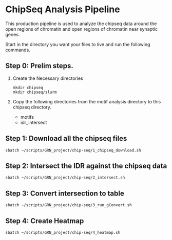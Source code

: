 # ChipSeq Analysis Pipeline

This production pipeline is used to analyze the chipseq data around the open regions of chromatin and open regions of chromatin near synaptic genes.

Start in the directory you want your files to live and run the following commands.

## Step 0: Prelim steps.

1. Create the Necessary directories
    ```
    mkdir chipseq
    mkdir chipseq/slurm
    ```

2. Copy the following directories from the motif analysis directory to this chipseq directory.

    - motifs
    - idr_intersect

## Step 1: Download all the chipseq files
```
sbatch ~/scripts/GRN_project/chip-seq/1_chipseq_download.sh 
```

## Step 2: Intersect the IDR against the chipseq data 
```
sbatch ~/scripts/GRN_project/chip-seq/2_intersect.sh 
```

## Step 3: Convert intersection to table
```
sbatch ~/scripts/GRN_project/chip-seq/3_run_gConvert.sh 
```

## Step 4: Create Heatmap
```
sbatch ~/scripts/GRN_project/chip-seq/4_heatmap.sh 
```
